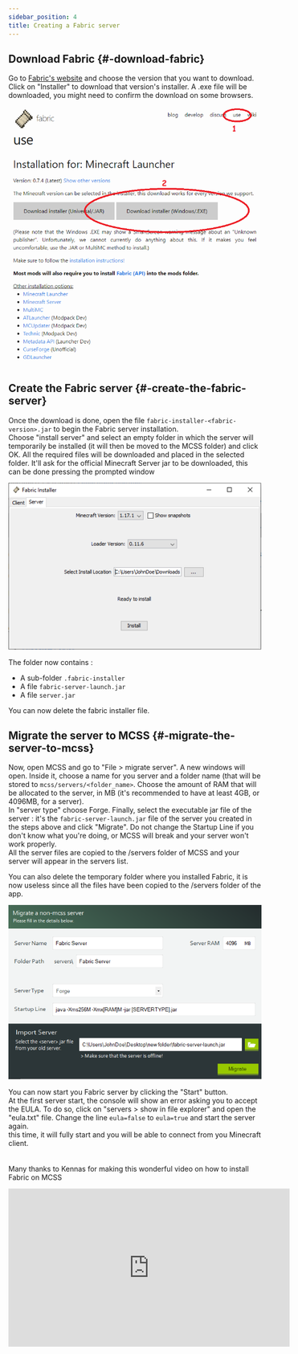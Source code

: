 ```yaml
---
sidebar_position: 4
title: Creating a Fabric server
---
```

## Download Fabric {#-download-fabric}

Go to [Fabric's website](https://fabricmc.net/) and choose the version that you want to download. Click on "Installer" to download that version's installer.
A .exe file will be downloaded, you might need to confirm the download on some browsers.

![Download forge](/img/docs/create-fabric/download_fabric.png)

## Create the Fabric server {#-create-the-fabric-server}

Once the download is done, open the file `fabric-installer-<fabric-version>.jar` to begin the Fabric server installation. <br/>
Choose "install server" and select an empty folder in which the server will temporarily be installed (it will then be moved to the MCSS folder) and click OK. All the required files will be downloaded and placed in the selected folder. It'll ask for the official Minecraft Server jar to be downloaded, this can be done pressing the prompted window

![Install forge](/img/docs/create-fabric/install_fabric.png)

The folder now contains : 

*   A sub-folder `.fabric-installer`
*   A file `fabric-server-launch.jar`
*   A file `server.jar`

You can now delete the fabric installer file.

## Migrate the server to MCSS {#-migrate-the-server-to-mcss}

Now, open MCSS and go to "File > migrate server". A new windows will open. Inside it, choose a name for you server and a folder name (that will be stored to `mcss/servers/<folder_name>`. Choose the amount of RAM that will be allocated to the server, in MB (it's recommended to have at least 4GB, or 4096MB, for a server).<br/>
In "server type" choose Forge. Finally, select the executable jar file of the server : it's the `fabric-server-launch.jar` file of the server you created in the steps above and click "Migrate". Do not change the Startup Line if you don't know what you're doing, or MCSS will break and your server won't work properly.<br/>
All the server files are copied to the /servers folder of MCSS and your server will appear in the servers list. <br/>

You can also delete the temporary folder where you installed Fabric, it is now useless since all the files have been copied to the /servers folder of the app.

![Migrate forge](/img/docs/create-fabric/migrate_fabric.png)

You can now start you Fabric server by clicking the "Start" button. <br/>
At the first server start, the console will show an error asking you to accept the EULA. To do so, click on "servers > show in file explorer" and open the "eula.txt" file. Change the line `eula=false` to `eula=true` and start the server again. <br/>
this time, it will fully start and you will be able to connect from you Minecraft client. <br/>
<br/>
<br/>
Many thanks to Kennas for making this wonderful video on how to install Fabric on MCSS<br/>


<iframe width="560" height="315"
src="https://www.youtube.com/embed/yHd5OAl8L9c" 
frameborder="0" 
allow="accelerometer; autoplay; encrypted-media; gyroscope; picture-in-picture; fullscreen" ></iframe>
